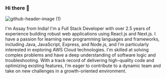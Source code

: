### Hi there 👋

![github-header-image (1)](https://github.com/user-attachments/assets/9f22d25d-562c-46ab-9cbc-f5850a084d2a)


I'm Assay from India! I'm a Full Stack Developer with over 2.5 years of experience building robust web applications using React.js and Next.js. I have a passion for learning new programming languages and frameworks, including Java, JavaScript, Express, and Node.js, and I'm particularly interested in exploring AWS Cloud technologies. I'm skilled at solving complex problems and have a deep understanding of software logic and troubleshooting. With a track record of delivering high-quality code and optimizing existing features, I'm eager to contribute to a dynamic team and take on new challenges in a growth-oriented environment.


